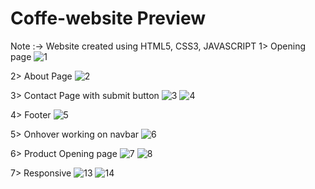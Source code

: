 # Coffe-website Preview
Note :-> Website created using HTML5, CSS3, JAVASCRIPT
1> Opening page 
![1](https://github.com/DhruvitGopani0041/Coffe-website/assets/113504480/2b5737b5-0f16-48f1-bda7-0c77957f7258)

2> About Page 
![2](https://github.com/DhruvitGopani0041/Coffe-website/assets/113504480/0addc5e5-091b-45d5-8135-68348cd810a9)

3> Contact Page with submit button
![3](https://github.com/DhruvitGopani0041/Coffe-website/assets/113504480/14daee08-6fba-4dec-8d6a-23f8b3dbe5c0)
![4](https://github.com/DhruvitGopani0041/Coffe-website/assets/113504480/7726b4e4-1e50-45ce-acc6-7bdd853202e4)

4> Footer
![5](https://github.com/DhruvitGopani0041/Coffe-website/assets/113504480/8b91429f-91e9-4f03-b88b-1fde285b9e4e)

5> Onhover working on navbar 
![6](https://github.com/DhruvitGopani0041/Coffe-website/assets/113504480/a137d6c8-b122-40f1-aa90-c13495067f27)

6> Product Opening page
![7](https://github.com/DhruvitGopani0041/Coffe-website/assets/113504480/cb045bd7-1567-4106-ad8c-6a93d62a4697)
![8](https://github.com/DhruvitGopani0041/Coffe-website/assets/113504480/09043ed5-0265-4d05-9ae2-a6236b9a574c)

7> Responsive 
![13](https://github.com/DhruvitGopani0041/Coffe-website/assets/113504480/3a07649d-65d3-4160-8f2a-bd1ee049d4de)
![14](https://github.com/DhruvitGopani0041/Coffe-website/assets/113504480/522089a2-be56-4d70-8374-040735630ae7)




